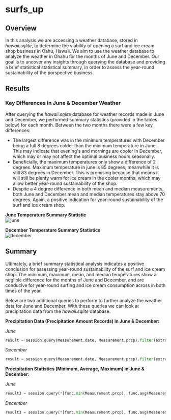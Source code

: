 # surfs_up

## Overview

In this analysis we are accessing a weather database, stored in *hawaii.sqlite*, to determine the viability of opening a surf and ice cream shop business in Oahu, Hawaii. We aim to use the weather database to analyze the weather in Ohahu for the months of June and December. Our goal is to uncover any insights through querying the database and providing a brief statistical statistical summary, in order to assess the year-round sustainability of the porspective business.  

## Results

### __Key Differences in June & December Weather__

After querying the *hawaii.sqlite* database for weather records made in June and December, we performed summary statistics (provided in the tables below) for each month. Between the two months there were a few key differences:

- The largest difference was in the minimum temperatures with December being a full 8 degrees colder than the minimum temperature in June. This may indicate that evening's and mornings are cooler in December, which may or may not affect the optimal business hours seasonally.
- Beneficially, the maximum temperatures only show a difference of 2 degrees. Maximum temperature in june is 85 degrees, meanwhile it is still 83 degrees in December. This is promising because that means it will still be plenty warm for ice cream in the cooler months, which may allow better year-round sustainability of the shop.
- Despite a 4 degree difference in both mean and median measurements, both June and December mean and median temperatures stay above 70 degrees. Again, a positive indication for year-round sustainability of the surf and ice cream shop.

__June Temperature Summary Statistic__ <br>
![june](june_temps_stats.png)

__December Temperature Summary Statistics__ <br>
![december](dec_temps_stats.png)

## Summary

Ultimately, a brief summary statistical analysis indicates a positive conclusion for assessing year-round sustainability of the surf and ice cream shop. The minimum, maximum, mean, and median temperatures show a neglible difference for the months of June and December, and are conducive for year-round surfing and ice cream consumption across in both times of the year.

Below are two additional queries to perform to further analyze the weather data for June and December. With these queries we can look at precipitation data from the *hawaii.sqlite* database.

__Precipitation Data (Precipitation Amount Records) in June & December:__

*June*
```python
result = session.query(Measurement.date, Measurement.prcp).filter(extract('month', Measurement.date) == 6).all()
```

*December*
```python
result = session.query(Measurement.date, Measurement.prcp).filter(extract('month', Measurement.date) == 12).all()
```

__Precipitation Statistics (Minimum, Average, Maximum) in June & December:__

*June*
```python
result3 = session.query(*[func.min(Measurement.prcp), func.avg(Measurement.prcp), func.max(Measurement.prcp)]).filter(extract('month', Measurement.date) == 6).all()
```

*December*
```python
result3 = session.query(*[func.min(Measurement.prcp), func.avg(Measurement.prcp), func.max(Measurement.prcp)]).filter(extract('month', Measurement.date) == 6).all()
```